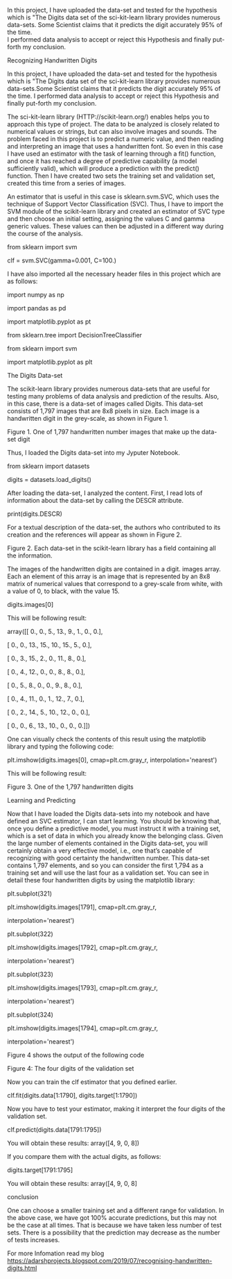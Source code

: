 In this project, I have uploaded the data-set and tested for the hypothesis which is "The Digits data set of the sci-kit-learn library provides numerous data-sets.
Some Scientist claims that it predicts the digit accurately 95% of the time.  
I performed data analysis to accept or reject this Hypothesis and finally put-forth my conclusion. 



Recognizing Handwritten Digits





In this project, I have uploaded the data-set and tested for the hypothesis which is "The Digits data set of the sci-kit-learn library provides numerous data-sets.Some Scientist claims that it predicts the digit accurately 95% of the time.  I performed data analysis to accept or reject this Hypothesis and finally put-forth my conclusion. 



The sci-kit-learn library (HTTP://scikit-learn.org/) enables helps you to approach this type of project. The data to be analyzed is closely related to numerical values or strings, but can also involve images and sounds. The problem  faced in this  project is to  predict a numeric value, and then reading and interpreting an image that uses a handwritten font. So even in this case I  have used an estimator with the task of learning through a fit() function, and once it has reached a degree of predictive capability (a model sufficiently valid), which will produce a prediction with the predict() function. Then I have created two sets the training set and validation set, created this time from a series of images.



An estimator that is useful in this case is sklearn.svm.SVC, which uses the technique of Support Vector Classification (SVC). Thus, I have to import the SVM module of the scikit-learn library and created an estimator of SVC type and then choose an initial setting, assigning the values C and gamma generic values. These values can then be adjusted in a different way during the course of the analysis. 



from sklearn import svm

 clf = svm.SVC(gamma=0.001, C=100.)



I have also imported all the necessary header files in this project which are as follows:



import numpy as np

import pandas as pd

import matplotlib.pyplot as pt

from sklearn.tree import DecisionTreeClassifier

from sklearn import svm

import matplotlib.pyplot as plt



The Digits Data-set



The scikit-learn library provides numerous data-sets that are useful for testing many problems of data analysis and prediction of the results. Also, in this case, there is a data-set of images called Digits. This data-set consists of 1,797 images that are 8x8 pixels in size. Each image is a handwritten digit in the grey-scale, as shown in Figure 1.





Figure 1. One of 1,797 handwritten number images that make up the data-set digit



Thus, I  loaded the Digits data-set into my Jyputer  Notebook.



 from sklearn import datasets

 digits = datasets.load_digits()



 After loading the data-set, I analyzed the content. First, I read lots of information about the data-set by calling the DESCR attribute.



 print(digits.DESCR) 



For a textual description of the data-set, the authors who contributed to its creation and the references will appear as shown in Figure 2.







Figure 2. Each data-set in the scikit-learn library has a field containing all the information.



The images of the handwritten digits are contained in a digit. images array. Each an element of this array is an image that is represented by an 8x8 matrix of numerical values that correspond to a grey-scale from white, with a value of 0, to black, with the value 15.



digits.images[0]



 This will be following result: 

array([[ 0., 0., 5., 13., 9., 1., 0., 0.],

 [ 0., 0., 13., 15., 10., 15., 5., 0.],

 [ 0., 3., 15., 2., 0., 11., 8., 0.],

 [ 0., 4., 12., 0., 0., 8., 8., 0.],

 [ 0., 5., 8., 0., 0., 9., 8., 0.], 

[ 0., 4., 11., 0., 1., 12., 7., 0.],

 [ 0., 2., 14., 5., 10., 12., 0., 0.],

 [ 0., 0., 6., 13., 10., 0., 0., 0.]]) 



One can visually check the contents of this result using the matplotlib library and typing the following code:



plt.imshow(digits.images[0], cmap=plt.cm.gray_r, interpolation='nearest')



This will be following result: 



Figure 3. One of the 1,797 handwritten digits



Learning and Predicting 





Now that I have loaded the Digits data-sets into my notebook and have defined an SVC estimator, I can start learning. You should be knowing that, once you define a predictive model, you must instruct it with a training set, which is a set of data in which you already know the belonging class. Given the large number of elements contained in the Digits data-set, you will certainly obtain a very effective model, i.e., one that’s capable of recognizing with good certainty the handwritten number. This data-set contains 1,797 elements, and so you can consider the first 1,794 as a training set and will use the last four as a validation set. You can see in detail these four handwritten digits by using the matplotlib library:



plt.subplot(321)

plt.imshow(digits.images[1791], cmap=plt.cm.gray_r,

interpolation='nearest')

plt.subplot(322)

plt.imshow(digits.images[1792], cmap=plt.cm.gray_r,

interpolation='nearest') 

plt.subplot(323)

plt.imshow(digits.images[1793], cmap=plt.cm.gray_r,

interpolation='nearest')

plt.subplot(324)

plt.imshow(digits.images[1794], cmap=plt.cm.gray_r,

interpolation='nearest')







Figure 4 shows the output of the following code





Figure 4: The four digits of the validation set





Now you can train the clf estimator that you defined earlier.



clf.fit(digits.data[1:1790], digits.target[1:1790])


Now you have to test your estimator, making it interpret the four digits of the validation set.


clf.predict(digits.data[1791:1795])



 You will obtain these results: array([4, 9, 0, 8])





If you compare them with the actual digits, as follows:


digits.target[1791:1795]

You will obtain these results: array([4, 9, 0, 8]



conclusion



One can choose a smaller training set and a different range for validation. In the above case, we have got 100% accurate predictions, but this may not be the case at all times. That is because we have taken less number of test sets. There is a possibility that the prediction may decrease as the number of tests increases.

For more Infomation read my blog https://adarshprojects.blogspot.com/2019/07/recognising-handwritten-digits.html



